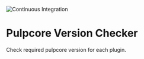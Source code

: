 ![Continuous Integration](https://github.com/fao89/pdc/workflows/Continuous%20Integration/badge.svg)

# Pulpcore Version Checker

Check required pulpcore version for each plugin.
